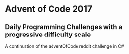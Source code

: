# Advent of Code 2017 
## Daily Programming Challenges with a progressive difficulty scale
A continuation of the adventOfCode reddit challenge in C#
